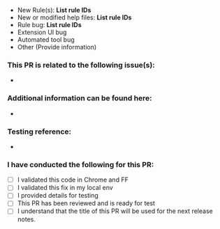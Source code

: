 <!-- The title of this PR will be used for release notes, please provide a relevant title -->

<!-- Specify what this PR is doing. Remove all that do not apply -->
* New Rule(s): **List rule IDs**
* New or modified help files: **List rule IDs**
* Rule bug: **List rule IDs**
* Extension UI bug
* Automated tool bug
* Other (Provide information)

### This PR is related to the following issue(s): 
- <!-- Provide each ticket on a new line with # -->


### Additional information can be found here: 
- <!-- Provide the name of the rule & reference link or doc(s) -->


### Testing reference: 
- <!-- Provide testing file(s) or/and code sandbox link(s). Also, provide details on the expected behavior -->


### I have conducted the following for this PR: 
- [ ] I validated this code in Chrome and FF 
- [ ] I validated this fix in my local env
- [ ] I provided details for testing
- [ ] This PR has been reviewed and is ready for test  
- [ ] I understand that the title of this PR will be used for the next release notes.